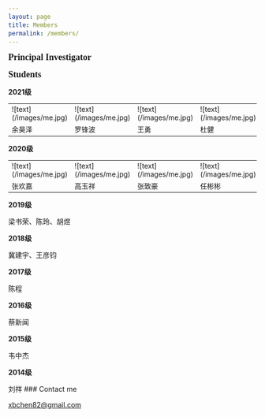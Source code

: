 ```yaml
---
layout: page
title: Members
permalink: /members/
---
```


**<font size=4 face='Times New Roman'>Principal Investigator</font>**
  

**<font size=4 face='Times New Roman'>Students</font>**
<p><b>2021级</b></p>
<table>
    <tr>
        <td>![text](/images/me.jpg)</td>
		<td>![text](/images/me.jpg)</td>
		<td>![text](/images/me.jpg)</td>
		<td>![text](/images/me.jpg)</td>
    </tr>
	<tr>
        <td>余昊泽</td>
		<td>罗锋波</td>
		<td>王勇</td>
		<td>杜健</td>
    </tr>
</table>

<p><b>2020级</b></p>
<table>
    <tr>
        <td>![text](/images/me.jpg)</td>
		<td>![text](/images/me.jpg)</td>
		<td>![text](/images/me.jpg)</td>
		<td>![text](/images/me.jpg)</td>
    </tr>
	<tr>
        <td>张欢嘉</td>
		<td>高玉祥</td>
		<td>张致豪</td>
		<td>任彬彬</td>
    </tr>
</table>

<p><b>2019级</b></p>
梁书荣、陈玲、胡煜
<p><b>2018级</b></p>
冀建宇、王彦钧
<p><b>2017级</b></p>
陈程
<p><b>2016级</b></p>
蔡新闻
<p><b>2015级</b></p>
韦中杰
<p><b>2014级</b></p>
刘祥
### Contact me

[xbchen82@gmail.com](mailto:xbchen82@gmail.com)